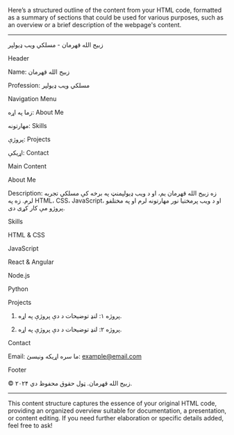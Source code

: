 Here’s a structured outline of the content from your HTML code, formatted as a summary of sections that could be used for various purposes, such as an overview or a brief description of the webpage's content.


---

زبیح الله قهرمان - مسلکي ویب ډیولپر

Header

Name: زبیح الله قهرمان

Profession: مسلکي ویب ډیولپر


Navigation Menu

زما په اړه: About Me

مهارتونه: Skills

پروژې: Projects

اړیکې: Contact


Main Content

About Me

Description: زه زبیح الله قهرمان یم، او د ویب ډیولپمنټ په برخه کې مسلکي تجربه لرم. زه په HTML، CSS، JavaScript، او د ویب پرمختیا نور مهارتونه لرم او په مختلفو پروژو مې کار کړی دی.


Skills

HTML & CSS

JavaScript

React & Angular

Node.js

Python


Projects

1. پروژه ۱: لنډ توضیحات د دې پروژې په اړه.


2. پروژه ۲: لنډ توضیحات د دې پروژې په اړه.



Contact

Email: ما سره اړیکه ونیسئ: example@email.com


Footer

© ۲۰۲۴ زبیح الله قهرمان. ټول حقوق محفوظ دي.



---

This content structure captures the essence of your original HTML code, providing an organized overview suitable for documentation, a presentation, or content editing. If you need further elaboration or specific details added, feel free to ask!

